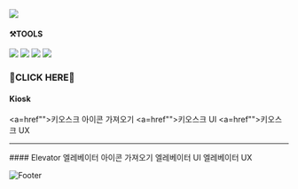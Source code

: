 
<img src="https://capsule-render.vercel.app/api?type=soft&color=EBEDF2&height=100&section=header&text=Design_%20UI%20UX%20GUI&fontSize=20" />


#### ⚒TOOLS
<img src="https://img.shields.io/badge/adobe AI-69788C?style=flat-square&logo=tool&logoColor=FFFFFF"/> <img src="https://img.shields.io/badge/adobe PS-556273?style=flat-square&logo=tool&logoColor=FFFFFF"/> <img src="https://img.shields.io/badge/adobe XD-0F6DBF?style=flat-square&logo=tool&logoColor=FFFFFF"/> <img src="https://img.shields.io/badge/RIVE-0D0D0D?style=flat-square&logo=tool&logoColor=FFFFFF"/>


### 💙CLICK HERE💙
#### Kiosk
<a=href"">키오스크 아이콘 가져오기 </a>
<a=href"">키오스크 UI </a>
<a=href"">키오스크 UX </a>
<hr>
#### Elevator
<a=href"">엘레베이터 아이콘 가져오기 </a>
<a=href"">엘레베이터 UI </a>
<a=href"">엘레베이터 UX </a>



![Footer](https://capsule-render.vercel.app/api?type=waving&color=AAA7F2&height=200&section=footer)
